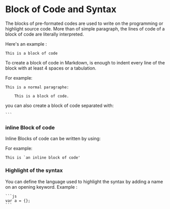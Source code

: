 # Block of Code and Syntax

The blocks of pre-formated codes are used to write on the programming or highlight source code. More than of simple paragraph, the lines of code of a block of code are literally interpreted.

Here's an example :

```
This is a block of code
```

To create a block of code in Markdown, is enough to indent every line of the block with at least 4 spaces or a tabulation.

For example:

```
This is a normal paragraphe:

    This is a block of code.
```

you can also create a block of code separated with: 

    ```

### inline Block of code

Inline Blocks of code can be written by using:

For example:

    This is `an inline block of code'

### Highlight of the syntax 

You can define the language used to highlight the syntax by adding a name on an opening keyword. Example : 

    ```js
    var a = {};
    ```
